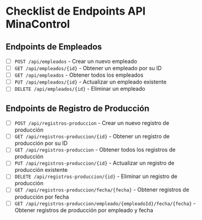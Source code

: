 # Checklist de Endpoints API MinaControl

## Endpoints de Empleados

- [ ] `POST /api/empleados` - Crear un nuevo empleado
- [ ] `GET /api/empleados/{id}` - Obtener un empleado por su ID
- [ ] `GET /api/empleados` - Obtener todos los empleados
- [ ] `PUT /api/empleados/{id}` - Actualizar un empleado existente
- [ ] `DELETE /api/empleados/{id}` - Eliminar un empleado

## Endpoints de Registro de Producción

- [ ] `POST /api/registros-produccion` - Crear un nuevo registro de producción
- [ ] `GET /api/registros-produccion/{id}` - Obtener un registro de producción por su ID
- [ ] `GET /api/registros-produccion` - Obtener todos los registros de producción
- [ ] `PUT /api/registros-produccion/{id}` - Actualizar un registro de producción existente
- [ ] `DELETE /api/registros-produccion/{id}` - Eliminar un registro de producción
- [ ] `GET /api/registros-produccion/fecha/{fecha}` - Obtener registros de producción por fecha
- [ ] `GET /api/registros-produccion/empleado/{empleadoId}/fecha/{fecha}` - Obtener registros de producción por empleado y fecha
